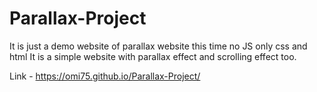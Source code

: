 # Parallax-Project
It is just a demo website of parallax website this time no JS only css and html
It is a simple website with parallax effect and scrolling effect too.

Link -  https://omi75.github.io/Parallax-Project/
